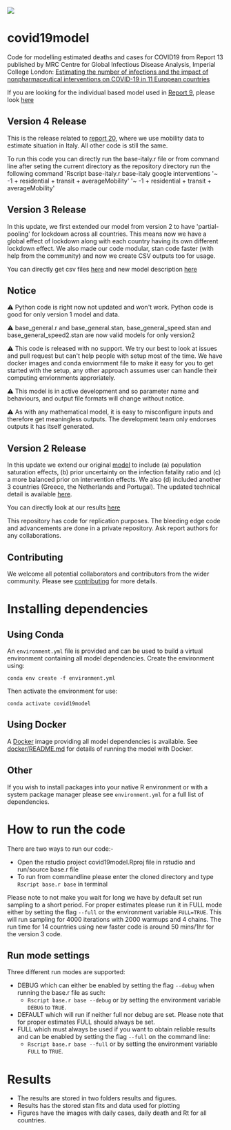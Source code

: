 ![](https://github.com/ImperialCollegeLondon/covid19model/workflows/CI/badge.svg)

# covid19model
Code for modelling estimated deaths and cases for COVID19 from Report 13 published by MRC Centre for Global Infectious Disease Analysis, Imperial College London: [Estimating the number of infections and the impact of nonpharmaceutical interventions on COVID-19 in 11 European countries](https://www.imperial.ac.uk/mrc-global-infectious-disease-analysis/covid-19/report-13-europe-npi-impact/) 

If you are looking for the individual based model used in [Report 9](https://www.imperial.ac.uk/mrc-global-infectious-disease-analysis/covid-19/report-9-impact-of-npis-on-covid-19/), please look [here](https://github.com/mrc-ide/covid-sim)

## Version 4 Release

This is the release related to [report 20](https://www.imperial.ac.uk/mrc-global-infectious-disease-analysis/covid-19/report-20-italy/), where we use mobility data to estimate situation in Italy. All other code is still the same.

To run this code you can directly run the base-italy.r file or from command line after seting the current directory as the repository directory run the following command 'Rscript base-italy.r base-italy google interventions '~ -1 + residential + transit + averageMobility' '~ -1 + residential + transit + averageMobility'

## Version 3 Release
In this update, we first extended our model from version 2 to have 'partial-pooling' for lockdown across all countries. This means now we have a global effect of lockdown along with each country having its own different lockdown effect. We also made our code modular, stan code faster (with help from the community) and now we create CSV outputs too for usage. 

You can directly get csv files [here](https://mrc-ide.github.io/covid19estimates/#/download ) and new model description [here](https://arxiv.org/abs/2004.11342)

## Notice
 :warning: Python code is right now not updated and won't work. Python code is good for only version 1 model and data.
 
 :warning: base_general.r and base_general.stan, base_general_speed.stan and  	base_general_speed2.stan are now valid models for only version2

:warning: This code is released with no support. We try our best to look at issues and pull request but can't help people with setup most of the time. We have docker images and conda enviornment file to make it easy for you to get started with the setup, any other approach assumes user can handle their computing enviornments approriately.

:warning: This model is in active development and so parameter name and behaviours, and output file formats will change without notice.

:warning: As with any mathematical model, it is easy to misconfigure inputs and therefore get meaningless outputs. The development team only endorses outputs it has itself generated.

## Version 2 Release
In this update we extend our original [model](https://www.imperial.ac.uk/mrc-global-infectious-disease-analysis/covid-19/report-13-europe-npi-impact/)  to include (a) population saturation effects, (b) prior uncertainty on the infection fatality ratio and (c) a more balanced prior on intervention effects.  We also (d) included another 3 countries (Greece, the Netherlands and Portugal). The updated technical detail is available [here](https://github.com/ImperialCollegeLondon/covid19model/blob/master/Technical_description_of_Imperial_COVID_19_Model.pdf).

You can directly look at our results [here](https://imperialcollegelondon.github.io/covid19estimates)


This repository has code for replication purposes. The bleeding edge code and advancements are done in a private repository. Ask report authors for any collaborations. 

## Contributing

We welcome all potential collaborators and contributors from the wider community. Please see [contributing](contributing.md) for more details.

# Installing dependencies

## Using Conda

An `environment.yml` file is provided and can be used to build a virtual
environment containing all model dependencies. Create the environment using:
```
conda env create -f environment.yml
```

Then activate the environment for use:
```
conda activate covid19model
```

## Using Docker

A [Docker][] image providing all model dependencies is available. See
[docker/README.md](docker/) for details of running the model with Docker.

[Docker]: https://www.docker.com/

## Other

If you wish to install packages into your native R environment or with a system
package manager please see `environment.yml` for a full list of dependencies.

# How to run the code

There are two ways to run our code:-
* Open the rstudio project covid19model.Rproj file in rstudio and run/source base.r file
* To run from commandline please enter the cloned directory and type `Rscript base.r base` in terminal

Please note to not make you wait for long we have by default set run sampling to a short period. For proper estimates please run it in FULL mode either by setting the flag `--full` or the environment variable `FULL=TRUE`. This will run sampling for 4000 iterations with 2000 warmups and 4 chains. The run time for 14 countries using new faster code is around 50 mins/1hr for the version 3 code.

## Run mode settings 
Three different run modes are supported:

* DEBUG which can either be enabled by setting the flag `--debug` when running the base.r file as such: 
  * `Rscript base.r base --debug` or by setting the environment variable `DEBUG` to `TRUE`.
* DEFAULT which will run if neither full nor debug are set. Please note that for proper estimates FULL should always be set.
* FULL which must always be used if you want to obtain reliable results and can be enabled by setting the flag `--full` on the command line: 
  * `Rscript base.r base --full` or by setting the environment variable `FULL` to `TRUE`. 

# Results 
* The results are stored in two folders results and figures.
* Results has the stored stan fits and data used for plotting
* Figures have the images with daily cases, daily death and Rt for all countries.
